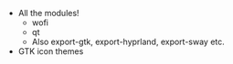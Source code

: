 - All the modules!
  - wofi
  - qt
  - Also export-gtk, export-hyprland, export-sway etc.
- GTK icon themes
